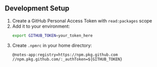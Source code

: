 ## Development Setup

1. Create a GitHub Personal Access Token with `read:packages` scope
2. Add it to your environment:
   ```bash
   export GITHUB_TOKEN=your_token_here
   ```
3. Create `.npmrc` in your home directory:
   ```
   @notes-app:registry=https://npm.pkg.github.com
   //npm.pkg.github.com/:_authToken=${GITHUB_TOKEN}
   ```
